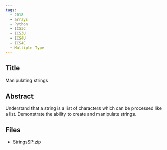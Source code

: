 ```yaml
---
tags:
  - 2018
  - arrays
  - Python
  - ICS3C
  - ICS3U
  - ICS4U
  - ICS4C
  - Multiple Type
---
```

    
## Title

Manipulating strings

## Abstract

Understand that a string is a list of characters which can be processed like a list.  Demonstrate the ability to create and manipulate strings.

## Files

- [StringsSP.zip](resources/2018/Sarah_Pais/StringsSP.zip)
